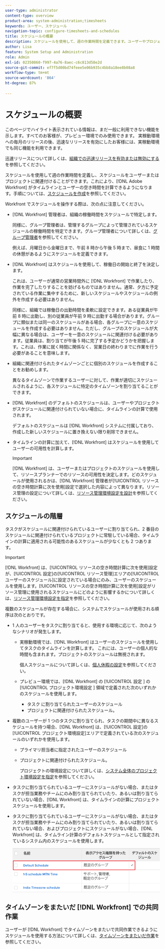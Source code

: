 ```yaml
---
user-type: administrator
content-type: overview
product-area: system-administration;timesheets
keywords: ユーザー、スケジュール
navigation-topic: configure-timesheets-and-schedules
title: スケジュールの概要
description: スケジュールを使用して、週の作業時間を定義できます。ユーザーやプロジェクトに、スケジュールを関連付けることができます。これにより、 [!DNL Adobe Workfront]  がタイムラインとユーザーの空き時間を計算します。手順については、スケジュールを作成を参照してください。
author: Lisa
feature: System Setup and Administration
role: Admin
exl-id: 02350860-f997-4a76-8aec-c6c813d58e2d
source-git-commit: ef7f5d00bd74feee5e06b935c4bb8a18ee8b08a8
workflow-type: tm+mt
source-wordcount: '864'
ht-degree: 87%

---
```


# スケジュールの概要

<!-- Audited: 1/2024 -->

<span class="preview">このページでハイライト表示されている情報は、まだ一般に利用できない機能を示します。すべてのお客様が、プレビュー環境でのみ使用できます。 実稼動環境への毎月のリリースの後、迅速なリリースを有効にしたお客様には、実稼動環境でも同じ機能を利用できます。</span>

<span class="preview">迅速リリースについて詳しくは、[組織での迅速リリースを有効または無効にする](/help/quicksilver/administration-and-setup/set-up-workfront/configure-system-defaults/enable-fast-release-process.md)を参照してください。</span>

スケジュールを使用して週の作業時間を定義し、スケジュールをユーザーまたはプロジェクトに関連付けることができます。これにより、[!DNL Adobe Workfront] がタイムラインとユーザーの空き時間を計算できるようになります。手順については、[スケジュールを作成](../../../administration-and-setup/set-up-workfront/configure-timesheets-schedules/create-schedules.md)を参照してください。

Workfront でスケジュールを操作する際は、次の点に注意してください。

* [!DNL Workfront] 管理者は、組織の稼働時間をスケジュールで特定します。

  同様に、グループ管理者は、管理するグループによって管理されているスケジュールの稼働時間を特定できます。グループ管理者について詳しくは、[グループ管理者](../../../administration-and-setup/manage-groups/group-roles/group-administrators.md)を参照してください。

  例えば、月曜日から金曜日まで、午前 8 時から午後 5 時まで、昼食に 1 時間の休憩があるようにスケジュールを定義できます。

* [!DNL Workfront] はスケジュールを使用して、稼働日の開始と終了を決定します。

  これは、ユーザーが通常の営業時間外に [!DNL Workfront] で作業したり、作業を完了したりすることを妨げるものではありません。通常、夕方に予定されている作業に集中するために、新しいスケジュールやスケジュールの例外を作成する必要はありません。

  同様に、組織では稼働日の出勤時間を柔軟に設定できます。ある従業員が午前 8 時に出勤し、別の従業員が午前 9 時に出勤する場合があります。グループに類似または同一のスケジュールがある場合、各グループに一意のスケジュールを作成する必要はありません。ただし、グループのスケジュールが大幅に異なる場合は、ユーザーを一意のスケジュールに関連付ける必要があります。従業員は、割り当てが午後 5 時に完了する予定かどうかを把握します。これは、作業に就く時間に関係なく、営業日の終わりまでに作業を行う必要があることを意味します。

* 組織に関連付けられたタイムゾーンごとに個別のスケジュールを作成することをお勧めします。

  異なるタイムゾーンで作業するユーザーに対して、作業が適切にスケジュールされるように、各スケジュールに特定のタイムゾーンを割り当てることができます。

* [!DNL Workfront] のデフォルトのスケジュールは、ユーザーやプロジェクトがスケジュールに関連付けられていない場合に、タイムラインの計算で使用されます。

  デフォルトのスケジュールは [!DNL Workfront] システムに付属しており、作成した新しいスケジュールに置き換えない限り削除できません。

* タイムラインの計算に加えて、[!DNL Workfront] はスケジュールを使用してユーザーの可用性を計算します。

  >[!IMPORTANT]
  >
  >[!DNL Workfront] は、ユーザーまたはプロジェクトのスケジュールを使用して、リソースプランナーでのリソースの可用性を決定します。どのスケジュールが使用されるかは、[!DNL Workfront] 管理者が[!UICONTROL リソースの空き時間計算に次を使用]設定で選択した内容によって異なります。リソース管理の設定について詳しくは、[リソース管理環境設定を設計](../../../administration-and-setup/set-up-workfront/configure-system-defaults/configure-resource-mgmt-preferences.md)を参照してください。

## スケジュールの階層

タスクがスケジュールに関連付けられているユーザーに割り当てられ、2 番目のスケジュールに関連付けられているプロジェクトに常駐している場合、タイムラインの計算に適用される可能性のあるスケジュールが少なくとも 2 つあります。

>[!IMPORTANT]
>
>[!DNL Workfront] は、[!UICONTROL リソースの空き時間計算に次を使用]設定が、[!UICONTROL 設定]の[!UICONTROL リソース管理]エリアの[!UICONTROL ユーザーのスケジュール]に設定されている場合にのみ、ユーザーのスケジュールを使用します。[!UICONTROL リソースの空き時間計算に次を使用]設定がリソース管理に使用されるスケジュールにどのように影響するかについて詳しくは、[リソース管理環境設定を指定](../../../administration-and-setup/set-up-workfront/configure-system-defaults/configure-resource-mgmt-preferences.md)を参照してください。

複数のスケジュールが存在する場合に、システムでスケジュールが使用される順序は次のとおりです。


* 1 人のユーザーをタスクに割り当てると、使用する環境に応じて、次のようなシナリオが発生します。

   * 実稼動環境では、[!DNL Workfront] はユーザーのスケジュールを使用してタスクのタイムラインを計算します。 これには、ユーザーの個人的な時間も含まれます。プロジェクトのスケジュールは無視されます。

     個人スケジュールについて詳しくは、[個人休暇の設定](../../../workfront-basics/manage-your-account-and-profile/configuring-your-user-profile/personal-time-overview.md)を参照してください。

   * <span class="preview"> プレビュー環境では、[!DNL Workfront] の [!UICONTROL  設定 ] の [!UICONTROL  プロジェクト環境設定 ] 領域で定義された次のいずれかのスケジュールを使用します。</span>

      * <span class="preview"> タスク </span> に割り当てられたユーザーのスケジュール
      * <span class="preview"> プロジェクトに関連付けられたスケジュール。</span>

* 複数のユーザーが 1 つのタスクに割り当てられ、タスクの期間中に異なるスケジュールを持つ場合、[!DNL Workfront] は、[!UICONTROL 設定]の[!UICONTROL プロジェクト環境設定]エリアで定義されている次のスケジュールのいずれかを使用します。

   * プライマリ担当者に指定されたユーザーのスケジュール
   * プロジェクトに関連付けられたスケジュール。

     プロジェクトの環境設定について詳しくは、[システム全体のプロジェクト環境設定を指定](../../../administration-and-setup/set-up-workfront/configure-system-defaults/set-project-preferences.md)を参照してください。

* タスクに割り当てられているユーザーにスケジュールがない場合、またはタスクが担当業務やチームにのみ割り当てられていたり、あるいは割り当てられていない場合、[!DNL Workfront] は、タイムラインの計算にプロジェクトスケジュールを使用します。
* タスクに割り当てられているユーザーにスケジュールがない場合、またはタスクが担当業務やチームにのみ割り当てられていたり、あるいは割り当てられていない場合、およびプロジェクトにスケジュールがない場合、[!DNL Workfront] は、タイムライン計算のデフォルトスケジュールとして指定されているシステム内のスケジュールを使用します。

  ![](assets/default-schedule.png)

## タイムゾーンをまたいだ [!DNL Workfront] での共同作業

ユーザーが [!DNL Workfront] でタイムゾーンをまたいで共同作業できるようにスケジュールを使用する方法について詳しくは、[タイムゾーンをまたいだ作業](../../../workfront-basics/tips-tricks-and-troubleshooting/working-across-timezones.md)を参照してください。
